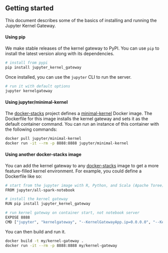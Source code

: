 ## Getting started

This document describes some of the basics of installing and running the
Jupyter Kernel Gateway.

#### Using pip

We make stable releases of the kernel gateway to PyPI. You can use `pip` to install the latest version along with its dependencies.

```bash
# install from pypi
pip install jupyter_kernel_gateway
```

Once installed, you can use the `jupyter` CLI to run the server.

```bash
# run it with default options
jupyter kernelgateway
```

#### Using jupyter/minimal-kernel

The [docker-stacks](https://github.com/jupyter/docker-stacks) project defines a [minimal-kernel](https://github.com/jupyter/docker-stacks/tree/master/minimal-kernel) Docker image. The Dockerfile for this image installs the kernel gateway and sets it as the default container command. You can run an instance of this container with the following commands:

```bash
docker pull jupyter/minimal-kernel
docker run -it --rm -p 8888:8888 jupyter/minimal-kernel
```

#### Using another docker-stacks image

You can add the kernel gateway to any [docker-stacks](https://github.com/jupyter/docker-stacks) image to get a more feature-filled kernel environment. For example, you could define a Dockerfile like so:

```bash
# start from the jupyter image with R, Python, and Scala (Apache Toree) kernels pre-installed
FROM jupyter/all-spark-notebook

# install the kernel gateway
RUN pip install jupyter_kernel_gateway

# run kernel gateway on container start, not notebook server
EXPOSE 8888
CMD ["jupyter", "kernelgateway", "--KernelGatewayApp.ip=0.0.0.0", "--KernelGatewayApp.port=8888"]
```

You can then build and run it.

```bash
docker build -t my/kernel-gateway .
docker run -it --rm -p 8888:8888 my/kernel-gateway
```
